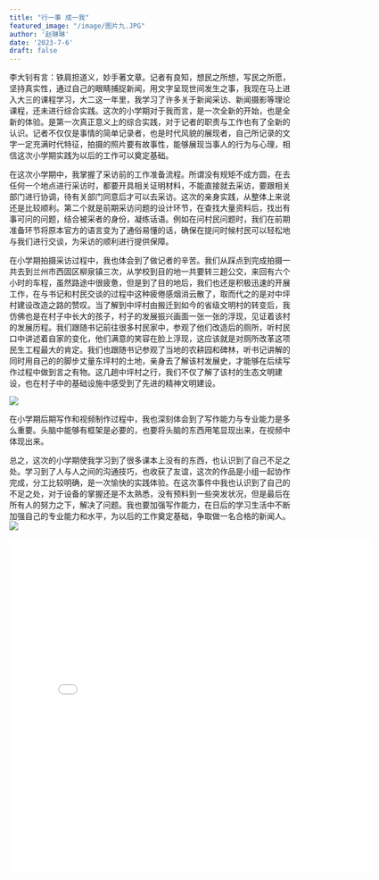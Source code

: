 ```yaml
---
title: "行一事 成一我"
featured_image: "/image/图片九.JPG"
author: '赵琳琳'
date: '2023-7-6'
draft: false
---
```


李大钊有言：铁肩担道义，妙手著文章。记者有良知，想民之所想，写民之所愿，坚持真实性，通过自己的眼睛捕捉新闻，用文字呈现世间发生之事，我现在马上进入大三的课程学习，大二这一年里，我学习了许多关于新闻采访、新闻摄影等理论课程，还未进行综合实践。这次的小学期对于我而言，是一次全新的开始，也是全新的体验。是第一次真正意义上的综合实践，对于记者的职责与工作也有了全新的认识。记者不仅仅是事情的简单记录者，也是时代风貌的展现者，自己所记录的文字一定充满时代特征，拍摄的照片要有故事性，能够展现当事人的行为与心理，相信这次小学期实践为以后的工作可以奠定基础。

在这次小学期中，我掌握了采访前的工作准备流程。所谓没有规矩不成方圆，在去任何一个地点进行采访时，都要开具相关证明材料，不能直接就去采访，要跟相关部门进行协调，待有关部门同意后才可以去采访。这次的亲身实践，从整体上来说还是比较顺利。第二个就是前期采访问题的设计环节，在查找大量资料后，找出有事可问的问题，结合被采者的身份，凝练话语。例如在问村民问题时，我们在前期准备环节将原本官方的语言变为了通俗易懂的话，确保在提问时候村民可以轻松地与我们进行交谈，为采访的顺利进行提供保障。

在小学期拍摄采访过程中，我也体会到了做记者的辛苦。我们从踩点到完成拍摄一共去到兰州市西固区柳泉镇三次，从学校到目的地一共要转三趟公交，来回有六个小时的车程，虽然路途中很疲惫，但是到了目的地后，我们也还是积极迅速的开展工作，在与书记和村民交谈的过程中这种疲倦感烟消云散了，取而代之的是对中坪村建设改造之路的赞叹。当了解到中坪村由搬迁到如今的省级文明村的转变后，我仿佛也是在村子中长大的孩子，村子的发展振兴画面一张一张的浮现，见证着该村的发展历程。我们跟随书记前往很多村民家中，参观了他们改造后的厕所，听村民口中讲述着自家的变化，他们满意的笑容在脸上浮现，这应该就是对厕所改革这项民生工程最大的肯定。我们也跟随书记参观了当地的农耕园和碑林，听书记讲解的同时用自己的的脚步丈量东坪村的土地，亲身去了解该村发展史，才能够在后续写作过程中做到言之有物。这几趟中坪村之行，我们不仅了解了该村的生态文明建设，也在村子中的基础设施中感受到了先进的精神文明建设。

![](/image/图片十一.JPG)

在小学期后期写作和视频制作过程中，我也深刻体会到了写作能力与专业能力是多么重要。头脑中能够有框架是必要的，也要将头脑的东西用笔显现出来，在视频中体现出来。

总之，这次的小学期使我学习到了很多课本上没有的东西，也认识到了自己不足之处。学习到了人与人之间的沟通技巧，也收获了友谊，这次的作品是小组一起协作完成，分工比较明确，是一次愉快的实践体验。在这次事件中我也认识到了自己的不足之处，对于设备的掌握还是不太熟悉，没有预料到一些突发状况，但是最后在所有人的努力之下，解决了问题。我也要加强写作能力，在日后的学习生活中不断加强自己的专业能力和水平，为以后的工作奠定基础，争取做一名合格的新闻人。
![](/image/图片16.JPG)

<iframe src="//player.bilibili.com/player.html?aid=237700725&bvid=BV1de411r789&cid=1377179772&p=1" scrolling="no" border="0" frameborder="no" framespacing="0" allowfullscreen="true"width="650px" height="600px"> </iframe>





